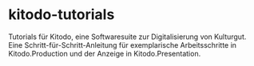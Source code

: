 # kitodo-tutorials
Tutorials für Kitodo, eine Softwaresuite zur Digitalisierung von Kulturgut. Eine Schritt-für-Schritt-Anleitung für exemplarische Arbeitsschritte in Kitodo.Production und der Anzeige in Kitodo.Presentation.
